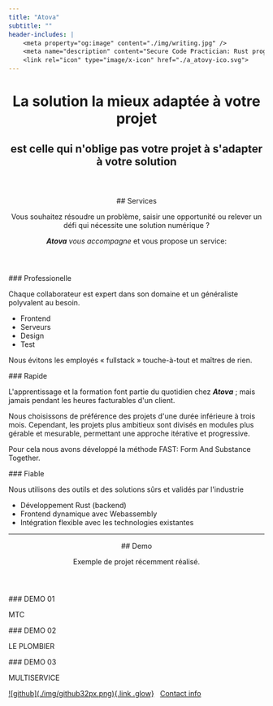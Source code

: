 ```yaml
---
title: "Atova"
subtitle: ""
header-includes: |
    <meta property="og:image" content="./img/writing.jpg" />
    <meta name="description" content="Secure Code Practician: Rust programming with webassembly" />
    <link rel="icon" type="image/x-icon" href="./a_atovy-ico.svg">
---
```

      

<style>
.title {display:none;}
#title-block-header {
    background-image: url("./img/Logo_atovaSA.svg");
background-size: 100%;
  width: 1200px;
  height: 550px;
}
:root{--color-bg: linear-gradient(45deg, rgba(220, 216, 218, 0.8), rgba(199, 213, 221, 0.51));}
</style>

<header>
<h1>La solution la mieux adaptée à votre projet</h1>
<h2>est celle qui n'oblige pas votre projet à s'adapter à votre solution</h2>
</header>

<main>

<section id="section-1">
<header>
## Services

Vous souhaitez résoudre un problème,  saisir une opportunité ou relever un défi qui nécessite une solution numérique ?

<em><b>Atova</b> vous accompagne</em> et vous propose un service: 
</header>
<aside>
### Professionelle

Chaque collaborateur est expert dans son domaine
et un généraliste polyvalent au besoin.

- Frontend 
- Serveurs 
- Design
- Test

Nous évitons les employés « fullstack » touche-à-tout et maîtres de rien.

</aside>
<aside>
### Rapide 

L'apprentissage et la formation font partie du quotidien chez <em><b>Atova</b></em> ;
mais jamais pendant les heures facturables d'un client.

Nous choisissons de préférence des projets d'une durée inférieure à trois mois.
Cependant, les projets plus ambitieux sont divisés en modules plus 
gérable et mesurable, permettant une approche itérative et progressive.

Pour cela nous avons développé la méthode FAST: Form And Substance Together.

</aside>
<aside>
### Fiable

Nous utilisons des outils et des solutions sûrs et validés par l'industrie

- Développement Rust (backend)
- Frontend dynamique avec Webassembly
- Intégration flexible avec les technologies existantes
</aside>
</section><!--^ section-1 -->

---

<section  id="section-2">
<header>
## Demo

Exemple de projet récemment réalisé.

</header>
<aside>
### DEMO 01

MTC
</aside>
<aside>
### DEMO 02

LE PLOMBIER
</aside>
<aside>
### DEMO 03

MULTISERVICE
</aside>

</section><!--^ section-2 -->

</main>

<footer class="center_justify">
<section>
<a href="https://github.com/atova-agency" target="_blank" title="github">![github](./img/github32px.png){.link .glow}</a>  
 &nbsp;&nbsp;<a href="https://atova-agency.github.io/start/contact.html">Contact info</a>
</section>
</footer>



